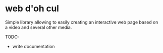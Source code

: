 web d'oh cul
=======

Simple library allowing to easily creating an interactive web page based on a video and several other media.

TODO:
 - write documentation
